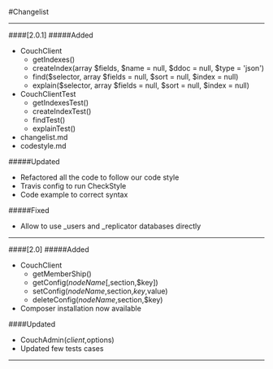 #Changelist

---
####[2.0.1]
#####Added

- CouchClient
    + getIndexes()
    + createIndex(array $fields, $name = null, $ddoc = null, $type = 'json')
    + find($selector, array $fields = null, $sort = null, $index = null)
    + explain($selector, array $fields = null, $sort = null, $index = null)
- CouchClientTest
    + getIndexesTest()
    + createIndexTest()
    + findTest()
    + explainTest()
- changelist.md
- codestyle.md

#####Updated

- Refactored all the code to follow our code style
- Travis config to run CheckStyle 
- Code example to correct syntax

#####Fixed

- Allow to use \_users and \_replicator databases directly


---
####[2.0]
#####Added

- CouchClient
    + getMemberShip()
    + getConfig($nodeName[,$section,$key])
    + setConfig($nodeName,$section,$key,$value)
    + deleteConfig($nodeName,$section,$key)
- Composer installation now available

####Updated
- CouchAdmin($client,$options)
- Updated few tests cases

---